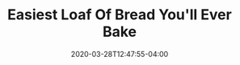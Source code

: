 ---
layout: recipe
date: 2020-03-28T12:47:55-04:00
draft: false    
title:  "Easiest Loaf Of Bread You'll Ever Bake" # The title of your awesome recipe
description: This recipe is my Covid 19 Quarantine bread. The original recipe called for a 450˚F oven, but that seemed to hot for my oven. The following instructions will vary slighty to reflect how I was successful.
image: bread.jpg # Name of image in recipe bundle
imagecredit: https://www.kingarthurflour.com/recipes/the-easiest-loaf-of-bread-youll-ever-bake-recipe # URL to image source page, website, or creator
YouTubeID:  # The F2SYDXV1W1w part of https://www.youtube.com/watch?v=F2SYDXV1W1w
authorName: # Name of the recipe/article author
authorURL: # URL of their home website
sourceName: King Arthur Flour
sourceURL: https://www.kingarthurflour.com/recipes/the-easiest-loaf-of-bread-youll-ever-bake-recipe
category: "bread"
cuisine: "baking"
tags: # You don't have to have 3, feel free to have 10, 1, or none
  - bread
yield: 2 Loaves
prepTime: 3 hours
cookTime: 30 mins

ingredients:
- 550g All Purpose or Bread Flour
- 1 tablespoon sugar
- 2 1/4 teaspoons instant yeast
- 2 1/2 teaspoons table salt
- 1 2/3 cups warm water 95˚F-110˚F
- cornmeal, for coating the pan

directions:
- These directions reflect my oven and experience. See recipe link for original instructions.
- Stir all ingredients (except cornmeal) together in stand mixer bowl
- Use paddle attachment to bring dough together into a rough shaggy mess.
- Using dough hook beat on medium power for 7 mins. If dough doesn't clean the sides of the bowl add a little more flour.
- Place dough in greased bowl and cover with plastic wrap
- Let rise for 1-2 hours or until doubled in size 
- Gently deflate dough and divide into 2
- Pat each into 6" x 8" oval
- Working with one piece of dough at a time, grab a short side and fold the dough like a business letter (one short side into the center, the other short side over it). Use the heel of your hand to press the open edge of the “letter” closed. Gently pat and roll the dough into a log about 10” long. Repeat with the remaining piece of dough.
- Place the loaves, seam-side down, on a baking sheet (lined with parchment if desired). Sprinkle the pan (or parchment) generously with cornmeal; this will keep the bread from sticking and give it a crunchy bottom crust.
- Let the loaves rise, lightly covered with greased plastic wrap, for 45 minutes. They should become nicely puffy. Gently poke your index finger into the side of one of the loaves; if the indentation remains, your bread is ready to bake.
- Towards end of rise - Preheat oven to convention 425˚F
- While the oven is preheating, place an empty cast-iron frying pan on the lowest rack. Bring 1 cup of water to a boil in the microwave or on the stovetop.
- When your bread is risen, use a sieve to dust the loaves with a thin coat of flour. Then make three or four 1/2” deep diagonal slashes in each loaf; these slashes will help the bread rise evenly as it bakes. Place the bread in the oven and pour the boiling water into the frying pan below. Quickly shut the oven door. Wear good oven mitts during this process to shield your hands and arms from the steam.
- Bake the bread for 30 minutes, until the crust is golden brown and a loaf sounds hollow to the touch when you tap it on the bottom. The interior temperature of the bread should register at least 190°F on a digital thermometer.
- Turn the oven off, crack the door open, and allow the bread to remain inside for 5 additional minutes; this helps keep the crust crisp. Remove the bread from the oven and cool it on a rack. It’s best not to cut into the bread until it’s cooled down a bit; cutting into hot bread can negatively affect its texture.
---